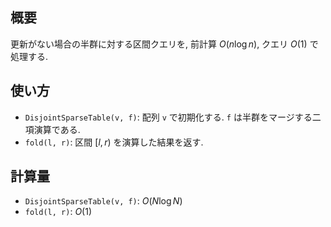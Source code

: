 ## 概要

更新がない場合の半群に対する区間クエリを, 前計算 $O(n \log n)$, クエリ $O(1)$ で処理する.

## 使い方

* `DisjointSparseTable(v, f)`: 配列 `v` で初期化する. `f` は半群をマージする二項演算である.
* `fold(l, r)`: 区間 $[l, r)$ を演算した結果を返す.

## 計算量

* `DisjointSparseTable(v, f)`: $O(N \log N)$
* `fold(l, r)`: $O(1)$
